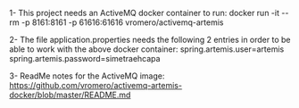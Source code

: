 1-
This project needs an ActiveMQ docker container to run:
docker run -it --rm -p 8161:8161 -p 61616:61616 vromero/activemq-artemis

2-
The file application.properties needs the following 2 entries in order to be able to work with the above docker container:
spring.artemis.user=artemis
spring.artemis.password=simetraehcapa

3- ReadMe notes for the ActiveMQ image:
https://github.com/vromero/activemq-artemis-docker/blob/master/README.md



